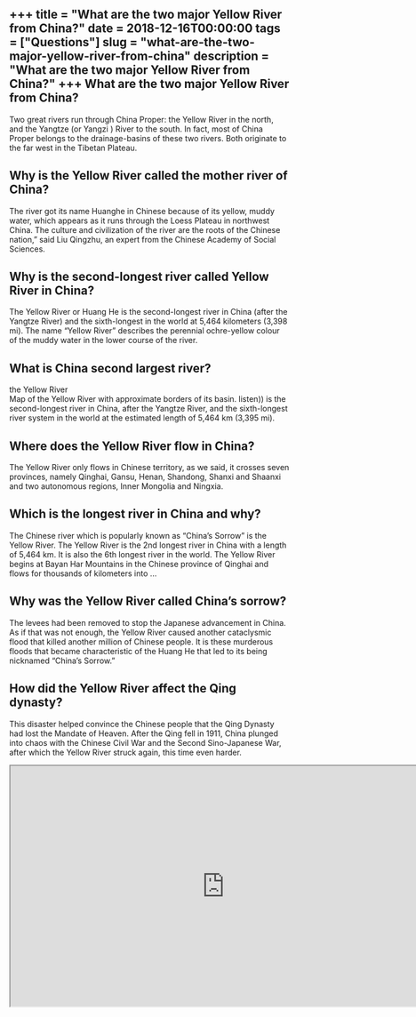 +++
title = "What are the two major Yellow River from China?"
date = 2018-12-16T00:00:00
tags = ["Questions"]
slug = "what-are-the-two-major-yellow-river-from-china"
description = "What are the two major Yellow River from China?"
+++
What are the two major Yellow River from China?
-----------------------------------------------

Two great rivers run through China Proper: the Yellow River in the north, and the Yangtze (or Yangzi ) River to the south. In fact, most of China Proper belongs to the drainage-basins of these two rivers. Both originate to the far west in the Tibetan Plateau.

Why is the Yellow River called the mother river of China?
---------------------------------------------------------

The river got its name Huanghe in Chinese because of its yellow, muddy water, which appears as it runs through the Loess Plateau in northwest China. The culture and civilization of the river are the roots of the Chinese nation,” said Liu Qingzhu, an expert from the Chinese Academy of Social Sciences.

Why is the second-longest river called Yellow River in China?
-------------------------------------------------------------

The Yellow River or Huang He is the second-longest river in China (after the Yangtze River) and the sixth-longest in the world at 5,464 kilometers (3,398 mi). The name “Yellow River” describes the perennial ochre-yellow colour of the muddy water in the lower course of the river.

What is China second largest river?
-----------------------------------

the Yellow River  
Map of the Yellow River with approximate borders of its basin. listen)) is the second-longest river in China, after the Yangtze River, and the sixth-longest river system in the world at the estimated length of 5,464 km (3,395 mi).

Where does the Yellow River flow in China?
------------------------------------------

The Yellow River only flows in Chinese territory, as we said, it crosses seven provinces, namely Qinghai, Gansu, Henan, Shandong, Shanxi and Shaanxi and two autonomous regions, Inner Mongolia and Ningxia.

Which is the longest river in China and why?
--------------------------------------------

The Chinese river which is popularly known as “China’s Sorrow” is the Yellow River. The Yellow River is the 2nd longest river in China with a length of 5,464 km. It is also the 6th longest river in the world. The Yellow River begins at Bayan Har Mountains in the Chinese province of Qinghai and flows for thousands of kilometers into …

Why was the Yellow River called China’s sorrow?
-----------------------------------------------

The levees had been removed to stop the Japanese advancement in China. As if that was not enough, the Yellow River caused another cataclysmic flood that killed another million of Chinese people. It is these murderous floods that became characteristic of the Huang He that led to its being nicknamed “China’s Sorrow.”

How did the Yellow River affect the Qing dynasty?
-------------------------------------------------

This disaster helped convince the Chinese people that the Qing Dynasty had lost the Mandate of Heaven. After the Qing fell in 1911, China plunged into chaos with the Chinese Civil War and the Second Sino-Japanese War, after which the Yellow River struck again, this time even harder.

<iframe allow="accelerometer; autoplay; clipboard-write; encrypted-media; gyroscope; picture-in-picture" allowfullscreen="" class="__youtube_prefs__  epyt-is-override  no-lazyload" data-no-lazy="1" data-origheight="433" data-origwidth="770" data-skipgform_ajax_framebjll="" height="433" id="_ytid_28035" loading="lazy" src="https://www.youtube.com/embed/HMeg_zmDgdE?enablejsapi=1&autoplay=0&cc_load_policy=0&cc_lang_pref=&iv_load_policy=1&loop=0&modestbranding=0&rel=1&fs=1&playsinline=0&autohide=2&theme=dark&color=red&controls=1&" title="YouTube player" width="770"></iframe>